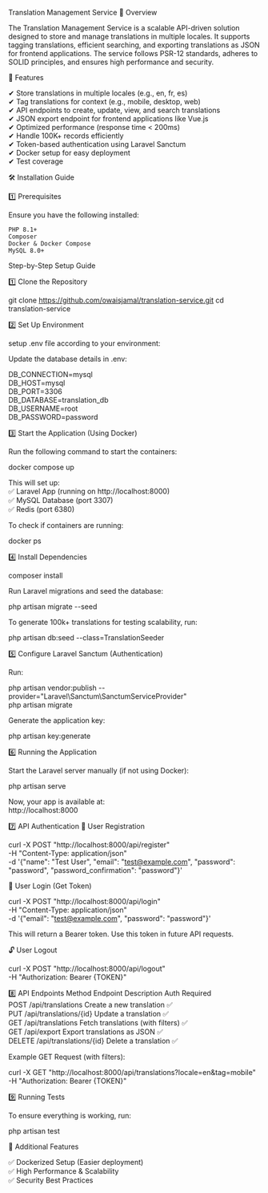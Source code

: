 Translation Management Service
📌 Overview

The Translation Management Service is a scalable API-driven solution designed to store and manage translations in multiple locales. It supports tagging translations, efficient searching, and exporting translations as JSON for frontend applications. The service follows PSR-12 standards, adheres to SOLID principles, and ensures high performance and security.

🚀 Features

✔ Store translations in multiple locales (e.g., en, fr, es) <br>
✔ Tag translations for context (e.g., mobile, desktop, web) <br>
✔ API endpoints to create, update, view, and search translations <br>
✔ JSON export endpoint for frontend applications like Vue.js <br>
✔ Optimized performance (response time < 200ms) <br>
✔ Handle 100K+ records efficiently <br>
✔ Token-based authentication using Laravel Sanctum <br>
✔ Docker setup for easy deployment <br>
✔ Test coverage <br>

🛠 Installation Guide <br>

1️⃣ Prerequisites

Ensure you have the following installed:

    PHP 8.1+
    Composer
    Docker & Docker Compose
    MySQL 8.0+

Step-by-Step Setup Guide

1️⃣ Clone the Repository

git clone https://github.com/owaisjamal/translation-service.git
cd translation-service

2️⃣ Set Up Environment

setup .env file according to your environment:

Update the database details in .env:

DB_CONNECTION=mysql <br>
DB_HOST=mysql <br> 
DB_PORT=3306 <br>
DB_DATABASE=translation_db <br>
DB_USERNAME=root <br>
DB_PASSWORD=password <br>

3️⃣ Start the Application (Using Docker)

Run the following command to start the containers:

docker compose up <br>

This will set up: <br>
✅ Laravel App (running on http://localhost:8000) <br>
✅ MySQL Database (port 3307) <br>
✅ Redis (port 6380) <br>

To check if containers are running: <br>

docker ps <br>

4️⃣ Install Dependencies

composer install <br>

Run Laravel migrations and seed the database: <br>

php artisan migrate --seed <br>

To generate 100k+ translations for testing scalability, run:

php artisan db:seed --class=TranslationSeeder <br>

5️⃣ Configure Laravel Sanctum (Authentication) <br>

Run:

php artisan vendor:publish --provider="Laravel\Sanctum\SanctumServiceProvider" <br>
php artisan migrate

Generate the application key: <br>

php artisan key:generate

6️⃣ Running the Application

Start the Laravel server manually (if not using Docker): <br>

php artisan serve

Now, your app is available at: <br>
http://localhost:8000
<br>

7️⃣ API Authentication
🔑 User Registration

curl -X POST "http://localhost:8000/api/register" \
     -H "Content-Type: application/json" \
     -d '{"name": "Test User", "email": "test@example.com", "password": "password", "password_confirmation": "password"}'

🔐 User Login (Get Token)

curl -X POST "http://localhost:8000/api/login" \
     -H "Content-Type: application/json" \
     -d '{"email": "test@example.com", "password": "password"}'

This will return a Bearer token. Use this token in future API requests.

🔓 User Logout

curl -X POST "http://localhost:8000/api/logout" \
     -H "Authorization: Bearer {TOKEN}"

8️⃣ API Endpoints
Method	Endpoint	Description	Auth Required <br>
POST	/api/translations	Create a new translation	✅ <br>
PUT	/api/translations/{id}	Update a translation	✅ <br>
GET	/api/translations	Fetch translations (with filters)	✅ <br>
GET	/api/export	Export translations as JSON	✅ <br>
DELETE	/api/translations/{id}	Delete a translation	✅ <br>

Example GET Request (with filters):

curl -X GET "http://localhost:8000/api/translations?locale=en&tag=mobile" \
     -H "Authorization: Bearer {TOKEN}"

9️⃣ Running Tests

To ensure everything is working, run:

php artisan test



🎯 Additional Features

✅ Dockerized Setup (Easier deployment) <br>
✅ High Performance & Scalability <br>
✅ Security Best Practices <br>
